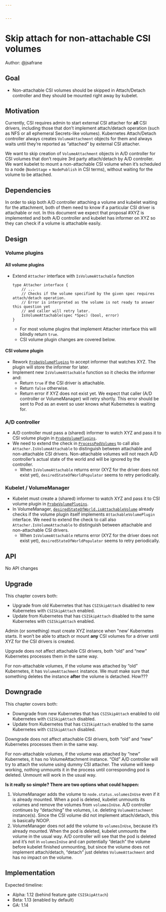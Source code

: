 ```yaml
---


---
```


<h1 id="skip-attach-for-non-attachable-csi-volumes">Skip attach for non-attachable CSI volumes</h1>
<p>Author: @jsafrane</p>
<h2 id="goal">Goal</h2>
<ul>
<li>Non-attachable CSI volumes should be skipped in Attach/Detach controller and they should be mounted right away by kubelet.</li>
</ul>
<h2 id="motivation">Motivation</h2>
<p>Currently, CSI requires admin to start external CSI attacher for <strong>all</strong> CSI drivers, including those that don’t implement attach/detach operation (such as NFS or all ephemeral Secrets-like volumes). Kubernetes Attach/Detach controller always creates <code>VolumeAttachment</code> objects for them and always waits until they’re reported as “attached” by external CSI attacher.</p>
<p>We want to skip creation of <code>VolumeAttachment</code> objects in A/D controller for CSI volumes that don’t require 3rd party attach/detach by A/D controller. We want kubelet to mount a non-attachable CSI volume when it’s scheduled to a node (<code>NodeStage</code> + <code>NodePublish</code> in CSI terms), without waiting for the volume to be attached.</p>
<h2 id="dependencies">Dependencies</h2>
<p>In order to skip both A/D controller attaching a volume and kubelet waiting for the attachment, both of them need to know if a particular CSI driver is attachable or not. In this document we expect that proposal #XYZ is implemented and both A/D controller and kubelet has informer on XYZ so they can check if a volume is attachable easily.</p>
<h2 id="design">Design</h2>
<h3 id="volume-plugins">Volume plugins</h3>
<h4 id="all-volume-plugins">All volume plugins</h4>
<ul>
<li>Extend <code>Attacher</code> interface with <code>IsVolumeAttachable</code> function<pre class=" language-go"><code class="prism  language-go"><span class="token keyword">type</span> Attacher <span class="token keyword">interface</span> <span class="token punctuation">{</span>
    <span class="token comment">// ...</span>
    <span class="token comment">// Checks if the volume specified by the given spec requires attach/detach operation.</span>
    <span class="token comment">// Error is interpreted as the volume is not ready to answer this question yet</span>
    <span class="token comment">// and caller will retry later.</span>
    <span class="token function">IsVolumeAttachable</span><span class="token punctuation">(</span>spec <span class="token operator">*</span>Spec<span class="token punctuation">)</span> <span class="token punctuation">(</span><span class="token builtin">bool</span><span class="token punctuation">,</span> <span class="token builtin">error</span><span class="token punctuation">)</span>
<span class="token punctuation">}</span>
</code></pre>
<ul>
<li>For most volume plugins that implement Attacher interface this will blindly return <code>true</code>.</li>
<li>CSI volume plugin changes are covered below.</li>
</ul>
</li>
</ul>
<h4 id="csi-volume-plugin">CSI volume plugin</h4>
<ul>
<li>Rework <a href="https://github.com/kubernetes/kubernetes/blob/43f805b7bdda7a5b491d34611f85c249a63d7f97/pkg/volume/csi/csi_plugin.go#L58"><code>ProbeVolumePlugins</code></a> to accept informer that watches XYZ. The plugin will store the informer for later.</li>
<li>Implement new <code>IsVolumeAttachable</code> function so it checks the informer and:
<ul>
<li>Return <code>true</code> if the CSI driver is attachable.</li>
<li>Return <code>false</code> otherwise.</li>
<li>Return error if XYZ does not exist yet. We expect that caller (A/D controller or VolumeManager) will retry shortly. This error should be sent to Pod as an event so user knows what Kubernetes is waiting for.</li>
</ul>
</li>
</ul>
<h3 id="ad-controller">A/D controller</h3>
<ul>
<li>A/D controller must pass a (shared) informer to watch XYZ and pass it to CSI volume plugin in <a href="https://github.com/kubernetes/kubernetes/blob/8db5328c4c1f9467ab0d70ccb991a12d4675b6a7/cmd/kube-controller-manager/app/plugins.go#L82"><code>ProbeVolumePlugins</code></a>.</li>
<li>We need to extend the check in <a href="https://github.com/kubernetes/kubernetes/blob/2bd91dda64b857ed2f45542a7aae42f855e931d1/pkg/controller/volume/attachdetach/util/util.go#L209"><code>ProcessPodVolumes</code></a> to call also <code>Attacher.IsVolumeAttachable</code> to distinguish between attachable and non-attachable CSI drivers. Non-attachable volumes will not reach A/D controller’s actual state of the world and will be ignored by the controller.
<ul>
<li>When <code>IsVolumeAttachable</code> returns error (XYZ for the driver does not exist yet), <code>desiredStateOfWorldPopulator</code> seems to retry periodically.</li>
</ul>
</li>
</ul>
<h3 id="kubelet--volumemanager">Kubelet / VolumeManager</h3>
<ul>
<li>Kubelet must create a (shared) informer to watch XYZ and pass it to CSI volume plugin in <a href="https://github.com/kubernetes/kubernetes/blob/8db5328c4c1f9467ab0d70ccb991a12d4675b6a7/cmd/kubelet/app/plugins.go#L101"><code>ProbeVolumePlugins</code></a>.</li>
<li>In VolumeManager, <a href="https://github.com/kubernetes/kubernetes/blob/05c88cc83179449a03e349252cc8ad62a0344109/pkg/kubelet/volumemanager/cache/desired_state_of_world.go#L362-L373"><code>desiredStateOfWorld.isAttachableVolume</code></a> already checks if the volume plugin itself implements <code>AttachableVolumePlugin</code> interface. We need to extend the check to call also <code>Attacher.IsVolumeAttachable</code> to distinguish between attachable and non-attachable CSI drivers.
<ul>
<li>When <code>IsVolumeAttachable</code> returns error (XYZ for the driver does not exist yet), <code>desiredStateOfWorldPopulator</code> seems to retry periodically.</li>
</ul>
</li>
</ul>
<h2 id="api">API</h2>
<p>No API changes</p>
<h2 id="upgrade">Upgrade</h2>
<p>This chapter covers both:</p>
<ul>
<li>Upgrade from old Kubernetes that has <code>CSISkipAttach</code> disabled to new Kubernetes with <code>CSISkipAttach</code> enabled.</li>
<li>Update from Kubernetes that has <code>CSISkipAttach</code> disabled to the same Kubernetes with <code>CSISkipAttach</code> enabled.</li>
</ul>
<p>Admin (or something) must create XYZ instance when "new’ Kubernetes starts. It won’t be able to attach or mount <strong>any</strong> CSI volumes for a driver until XYZ for the CSI drivers is created.</p>
<p>Upgrade does not affect attachable CSI drivers, both “old” and “new” Kubernetes processes them in the same way.</p>
<p>For non-attachable volumes, if the volume was attached by “old” Kubernetes, it has <code>VolumeAttachment</code> instance. We must make sure that something deletes the instance <strong>after</strong> the volume is detached. How???</p>
<h2 id="downgrade">Downgrade</h2>
<p>This chapter covers both:</p>
<ul>
<li>Downgrade from new Kubernetes that has <code>CSISkipAttach</code> enabled to old Kubernetes with <code>CSISkipAttach</code> disabled.</li>
<li>Update from Kubernetes that has <code>CSISkipAttach</code> enabled to the same Kubernetes with <code>CSISkipAttach</code> disabled.</li>
</ul>
<p>Downgrade does not affect attachable CSI drivers, both “old” and “new” Kubernetes processes them in the same way.</p>
<p>For non-attachable volumes, if the volume was attached by “new” Kubernetes, it has no VolumeAttachment instance. “Old” A/D controller will try to attach the volume using dummy CSI attacher. The volume will keep working, nothing unmounts it in the process until corresponding pod is deleted. Unmount will work in the usual way.</p>
<p><strong>Is it really so simple? There are two options what could happen:</strong></p>
<ol>
<li>VolumeManager adds the volume to <code>node.status.volumesInUse</code> even if it is already mounted. When a pod is deleted, kubelet unmounts its volumes and remove the volumes from <code>volumesInUse</code>. A/D controller continues by “detaching” the volumes, i.e. deleting <code>VolumeAttachment</code> instance(s). Since the CSI volume did not implement attach/detach, this is basically NOOP.</li>
<li>VolumeManager does not add the volume to <code>volumesInUse</code>, because it’s already mounted. When the pod is deleted, kubelet unmounts the volume in the usual way. A/D controller will see that the pod is deleted and it’s not in <code>volumesInUse</code> and can potentially “detach” the volume before kubelet finished unmounting, but since the volume does not implement attach/detach, “detach” just deletes <code>VolumeAttachment</code> and has no impact on the volume.</li>
</ol>
<h2 id="implementation">Implementation</h2>
<p>Expected timeline:</p>
<ul>
<li>Alpha: 1.12 (behind feature gate <code>CSISkipAttach</code>)</li>
<li>Beta: 1.13 (enabled by default)</li>
<li>GA: 1.14</li>
</ul>

